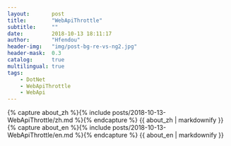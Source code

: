 ```yaml
---
layout:       post
title:        "WebApiThrottle"
subtitle:     ""
date:         2018-10-13 18:11:17
author:       "Hfendou"
header-img:   "img/post-bg-re-vs-ng2.jpg"
header-mask:  0.3
catalog:      true
multilingual: true
tags:
    - DotNet
    - WebApiThrottle
    - WebApi
---
```


<!-- Chinese Version -->
<div class="zh post-container">
    {% capture about_zh %}{% include posts/2018-10-13-WebApiThrottle/zh.md %}{% endcapture %}
    {{ about_zh | markdownify }}
</div>

<!-- English Version -->
<div class="en post-container">
    {% capture about_en %}{% include posts/2018-10-13-WebApiThrottle/en.md %}{% endcapture %}
    {{ about_en | markdownify }}
</div>